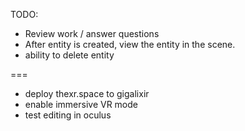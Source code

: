 TODO:

- Review work / answer questions
- After entity is created, view the entity in the scene.
- ability to delete entity

===

- deploy thexr.space to gigalixir
- enable immersive VR mode
- test editing in oculus
